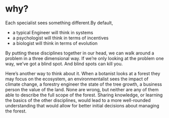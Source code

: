 # why?

Each specialist sees something different.By default,

- a typical Engineer will think in systems
- a psychologist will think in terms of incentives
- a biologist will think in terms of evolution

By putting these disciplines together in our head,
we can walk around a problem in a three dimensional way.
If we’re only looking at the problem one way, we’ve got a blind spot. And blind spots can kill you.

Here’s another way to think about it. When a botanist looks at a forest they may focus on the ecosystem, an environmentalist sees the impact of climate change, a forestry engineer the state of the tree growth, a business person the value of the land. None are wrong, but neither are any of them able to describe the full scope of the forest. Sharing knowledge, or learning the basics of the other disciplines, would lead to a more well-rounded understanding that would allow for better initial decisions about managing the forest.
